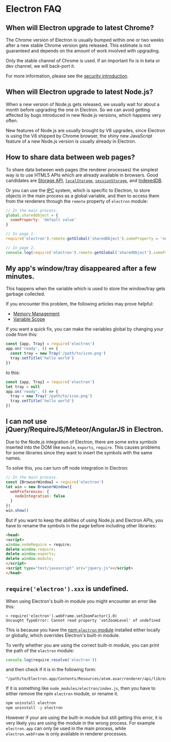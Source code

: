 # Electron FAQ

## When will Electron upgrade to latest Chrome?

The Chrome version of Electron is usually bumped within one or two weeks after
a new stable Chrome version gets released. This estimate is not guaranteed and
depends on the amount of work involved with upgrading.

Only the stable channel of Chrome is used. If an important fix is in beta or dev
channel, we will back-port it.

For more information, please see the [security introduction](tutorial/security.md).

## When will Electron upgrade to latest Node.js?

When a new version of Node.js gets released, we usually wait for about a month
before upgrading the one in Electron. So we can avoid getting affected by bugs
introduced in new Node.js versions, which happens very often.

New features of Node.js are usually brought by V8 upgrades, since Electron is
using the V8 shipped by Chrome browser, the shiny new JavaScript feature of a
new Node.js version is usually already in Electron.

## How to share data between web pages?

To share data between web pages (the renderer processes) the simplest way is to
use HTML5 APIs which are already available in browsers. Good candidates are
[Storage API][storage], [`localStorage`][local-storage],
[`sessionStorage`][session-storage], and [IndexedDB][indexed-db].

Or you can use the [IPC](../glossary.md#ipc) system, which is specific to Electron, to store objects
in the main process as a global variable, and then to access them from the
renderers through the `remote` property of `electron` module:

```javascript
// In the main process.
global.sharedObject = {
  someProperty: 'default value'
}
```

```javascript
// In page 1.
require('electron').remote.getGlobal('sharedObject').someProperty = 'new value'
```

```javascript
// In page 2.
console.log(require('electron').remote.getGlobal('sharedObject').someProperty)
```

## My app's window/tray disappeared after a few minutes.

This happens when the variable which is used to store the window/tray gets
garbage collected.

If you encounter this problem, the following articles may prove helpful:

* [Memory Management][memory-management]
* [Variable Scope][variable-scope]

If you want a quick fix, you can make the variables global by changing your
code from this:

```javascript
const {app, Tray} = require('electron')
app.on('ready', () => {
  const tray = new Tray('/path/to/icon.png')
  tray.setTitle('hello world')
})
```

to this:

```javascript
const {app, Tray} = require('electron')
let tray = null
app.on('ready', () => {
  tray = new Tray('/path/to/icon.png')
  tray.setTitle('hello world')
})
```

## I can not use jQuery/RequireJS/Meteor/AngularJS in Electron.

Due to the Node.js integration of Electron, there are some extra symbols
inserted into the DOM like `module`, `exports`, `require`. This causes problems
for some libraries since they want to insert the symbols with the same names.

To solve this, you can turn off node integration in Electron:

```javascript
// In the main process.
const {BrowserWindow} = require('electron')
let win = new BrowserWindow({
  webPreferences: {
    nodeIntegration: false
  }
})
win.show()
```

But if you want to keep the abilities of using Node.js and Electron APIs, you
have to rename the symbols in the page before including other libraries:

```html
<head>
<script>
window.nodeRequire = require;
delete window.require;
delete window.exports;
delete window.module;
</script>
<script type="text/javascript" src="jquery.js"></script>
</head>
```

## `require('electron').xxx` is undefined.

When using Electron's built-in module you might encounter an error like this:

```
> require('electron').webFrame.setZoomFactor(1.0)
Uncaught TypeError: Cannot read property 'setZoomLevel' of undefined
```

This is because you have the [npm `electron` module][electron-module] installed
either locally or globally, which overrides Electron's built-in module.

To verify whether you are using the correct built-in module, you can print the
path of the `electron` module:

```javascript
console.log(require.resolve('electron'))
```

and then check if it is in the following form:

```
"/path/to/Electron.app/Contents/Resources/atom.asar/renderer/api/lib/exports/electron.js"
```

If it is something like `node_modules/electron/index.js`, then you have to
either remove the npm `electron` module, or rename it.

```bash
npm uninstall electron
npm uninstall -g electron
```

However if your are using the built-in module but still getting this error, it
is very likely you are using the module in the wrong process. For example
`electron.app` can only be used in the main process, while `electron.webFrame`
is only available in renderer processes.

[memory-management]: https://developer.mozilla.org/en-US/docs/Web/JavaScript/Memory_Management
[variable-scope]: https://msdn.microsoft.com/library/bzt2dkta(v=vs.94).aspx
[electron-module]: https://www.npmjs.com/package/electron
[storage]: https://developer.mozilla.org/en-US/docs/Web/API/Storage
[local-storage]: https://developer.mozilla.org/en-US/docs/Web/API/Window/localStorage
[session-storage]: https://developer.mozilla.org/en-US/docs/Web/API/Window/sessionStorage
[indexed-db]: https://developer.mozilla.org/en-US/docs/Web/API/IndexedDB_API
